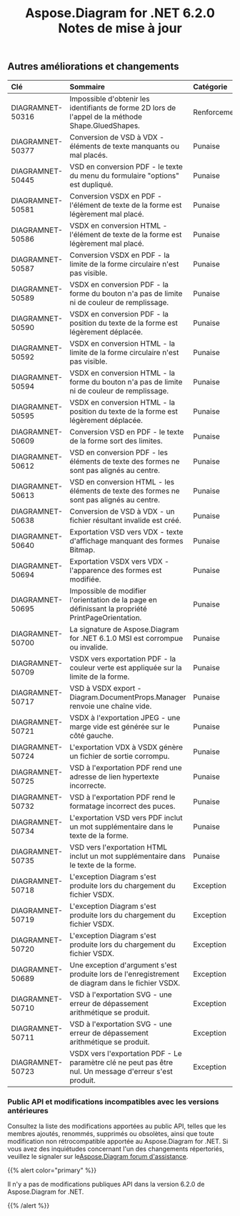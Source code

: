 ﻿---
title: Aspose.Diagram for .NET 6.2.0 Notes de mise à jour
type: docs
weight: 100
url: /fr/net/aspose-diagram-for-net-6-2-0-release-notes/
---
## **Autres améliorations et changements**

|**Clé** |**Sommaire** |**Catégorie** |
|:- |:- |:- |
|DIAGRAMNET-50316 | Impossible d'obtenir les identifiants de forme 2D lors de l'appel de la méthode Shape.GluedShapes.| Renforcement|
|DIAGRAMNET-50377 |Conversion de VSD à VDX - éléments de texte manquants ou mal placés.| Punaise|
|DIAGRAMNET-50445 | VSD en conversion PDF - le texte du menu du formulaire "options" est dupliqué.| Punaise|
|DIAGRAMNET-50581 | Conversion VSDX en PDF - l'élément de texte de la forme est légèrement mal placé.| Punaise|
|DIAGRAMNET-50586 | VSDX en conversion HTML - l'élément de texte de la forme est légèrement mal placé.| Punaise|
|DIAGRAMNET-50587 | Conversion VSDX en PDF - la limite de la forme circulaire n'est pas visible.| Punaise|
|DIAGRAMNET-50589 | VSDX en conversion PDF - la forme du bouton n'a pas de limite ni de couleur de remplissage.| Punaise|
|DIAGRAMNET-50590 | VSDX en conversion PDF - la position du texte de la forme est légèrement déplacée.| Punaise|
|DIAGRAMNET-50592 | VSDX en conversion HTML - la limite de la forme circulaire n'est pas visible.| Punaise|
|DIAGRAMNET-50594 | VSDX en conversion HTML - la forme du bouton n'a pas de limite ni de couleur de remplissage.| Punaise|
|DIAGRAMNET-50595 | VSDX en conversion HTML - la position du texte de la forme est légèrement déplacée.| Punaise|
|DIAGRAMNET-50609 | Conversion VSD en PDF - le texte de la forme sort des limites.| Punaise|
|DIAGRAMNET-50612 |VSD en conversion PDF - les éléments de texte des formes ne sont pas alignés au centre.| Punaise|
|DIAGRAMNET-50613 | VSD en conversion HTML - les éléments de texte des formes ne sont pas alignés au centre.| Punaise|
|DIAGRAMNET-50638 | Conversion de VSD à VDX - un fichier résultant invalide est créé.| Punaise|
|DIAGRAMNET-50640 | Exportation VSD vers VDX - texte d'affichage manquant des formes Bitmap.| Punaise|
|DIAGRAMNET-50694 | Exportation VSDX vers VDX - l'apparence des formes est modifiée.| Punaise|
|DIAGRAMNET-50695 | Impossible de modifier l'orientation de la page en définissant la propriété PrintPageOrientation.| Punaise|
|DIAGRAMNET-50700 | La signature de Aspose.Diagram for .NET 6.1.0 MSI est corrompue ou invalide.| Punaise|
|DIAGRAMNET-50709 | VSDX vers exportation PDF - la couleur verte est appliquée sur la limite de la forme.| Punaise|
|DIAGRAMNET-50717 | VSD à VSDX export - Diagram.DocumentProps.Manager renvoie une chaîne vide.| Punaise|
|DIAGRAMNET-50721 | VSDX à l'exportation JPEG - une marge vide est générée sur le côté gauche.| Punaise|
|DIAGRAMNET-50724 | L'exportation VDX à VSDX génère un fichier de sortie corrompu.| Punaise|
|DIAGRAMNET-50725 | VSD à l'exportation PDF rend une adresse de lien hypertexte incorrecte.| Punaise|
|DIAGRAMNET-50732 | VSD à l'exportation PDF rend le formatage incorrect des puces.| Punaise|
|DIAGRAMNET-50734 |L'exportation VSD vers PDF inclut un mot supplémentaire dans le texte de la forme.| Punaise|
|DIAGRAMNET-50735 | VSD vers l'exportation HTML inclut un mot supplémentaire dans le texte de la forme.| Punaise|
|DIAGRAMNET-50718 | L'exception Diagram s'est produite lors du chargement du fichier VSDX.| Exception|
|DIAGRAMNET-50719 | L'exception Diagram s'est produite lors du chargement du fichier VSDX.| Exception|
|DIAGRAMNET-50720 | L'exception Diagram s'est produite lors du chargement du fichier VSDX.| Exception|
|DIAGRAMNET-50689 | Une exception d'argument s'est produite lors de l'enregistrement de diagram dans le fichier VSDX.| Exception|
|DIAGRAMNET-50710 | VSD à l'exportation SVG - une erreur de dépassement arithmétique se produit.| Exception|
|DIAGRAMNET-50711 | VSD à l'exportation SVG - une erreur de dépassement arithmétique se produit.| Exception|
|DIAGRAMNET-50723 | VSDX vers l'exportation PDF - Le paramètre clé ne peut pas être nul. Un message d'erreur s'est produit.| Exception|
### **Public API et modifications incompatibles avec les versions antérieures**
Consultez la liste des modifications apportées au public API, telles que les membres ajoutés, renommés, supprimés ou obsolètes, ainsi que toute modification non rétrocompatible apportée au Aspose.Diagram for .NET. Si vous avez des inquiétudes concernant l'un des changements répertoriés, veuillez le signaler sur le[Aspose.Diagram forum d'assistance](https://forum.aspose.com/c/diagram/17).

{{% alert color="primary" %}} 

Il n'y a pas de modifications publiques API dans la version 6.2.0 de Aspose.Diagram for .NET.

{{% /alert %}}

